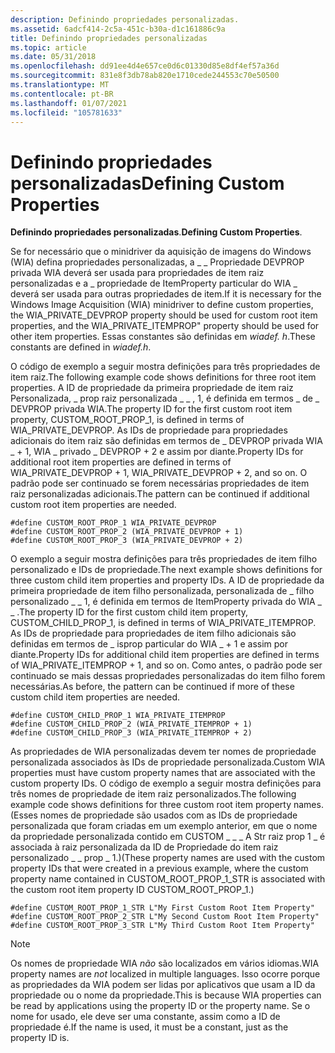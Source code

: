 ```yaml
---
description: Definindo propriedades personalizadas.
ms.assetid: 6adcf414-2c5a-451c-b30a-d1c161886c9a
title: Definindo propriedades personalizadas
ms.topic: article
ms.date: 05/31/2018
ms.openlocfilehash: dd91ee4d4e657ce0d6c01330d85e8df4ef57a36d
ms.sourcegitcommit: 831e8f3db78ab820e1710cede244553c70e50500
ms.translationtype: MT
ms.contentlocale: pt-BR
ms.lasthandoff: 01/07/2021
ms.locfileid: "105781633"
---
```

# <a name="defining-custom-properties"></a><span data-ttu-id="d47ae-103">Definindo propriedades personalizadas</span><span class="sxs-lookup"><span data-stu-id="d47ae-103">Defining Custom Properties</span></span>

<span data-ttu-id="d47ae-104">**Definindo propriedades personalizadas**.</span><span class="sxs-lookup"><span data-stu-id="d47ae-104">**Defining Custom Properties**.</span></span>

<span data-ttu-id="d47ae-105">Se for necessário que o minidriver da aquisição de imagens do Windows (WIA) defina propriedades personalizadas, a \_ \_ Propriedade DEVPROP privada WIA deverá ser usada para propriedades de item raiz personalizadas e a \_ propriedade de ItemProperty particular do WIA \_ deverá ser usada para outras propriedades de item.</span><span class="sxs-lookup"><span data-stu-id="d47ae-105">If it is necessary for the Windows Image Acquisition (WIA) minidriver to define custom properties, the WIA\_PRIVATE\_DEVPROP property should be used for custom root item properties, and the WIA\_PRIVATE\_ITEMPROP" property should be used for other item properties.</span></span> <span data-ttu-id="d47ae-106">Essas constantes são definidas em *wiadef. h*.</span><span class="sxs-lookup"><span data-stu-id="d47ae-106">These constants are defined in *wiadef.h*.</span></span>

<span data-ttu-id="d47ae-107">O código de exemplo a seguir mostra definições para três propriedades de item raiz.</span><span class="sxs-lookup"><span data-stu-id="d47ae-107">The following example code shows definitions for three root item properties.</span></span> <span data-ttu-id="d47ae-108">A ID de propriedade da primeira propriedade de item raiz Personalizada, \_ prop raiz personalizada \_ \_ , 1, é definida em termos \_ de \_ DEVPROP privada WIA.</span><span class="sxs-lookup"><span data-stu-id="d47ae-108">The property ID for the first custom root item property, CUSTOM\_ROOT\_PROP\_1, is defined in terms of WIA\_PRIVATE\_DEVPROP.</span></span> <span data-ttu-id="d47ae-109">As IDs de propriedade para propriedades adicionais do item raiz são definidas em termos de \_ DEVPROP privada WIA \_ + 1, WIA \_ privado \_ DEVPROP + 2 e assim por diante.</span><span class="sxs-lookup"><span data-stu-id="d47ae-109">Property IDs for additional root item properties are defined in terms of WIA\_PRIVATE\_DEVPROP + 1, WIA\_PRIVATE\_DEVPROP + 2, and so on.</span></span> <span data-ttu-id="d47ae-110">O padrão pode ser continuado se forem necessárias propriedades de item raiz personalizadas adicionais.</span><span class="sxs-lookup"><span data-stu-id="d47ae-110">The pattern can be continued if additional custom root item properties are needed.</span></span>


```
#define CUSTOM_ROOT_PROP_1 WIA_PRIVATE_DEVPROP
#define CUSTOM_ROOT_PROP_2 (WIA_PRIVATE_DEVPROP + 1) 
#define CUSTOM_ROOT_PROP_3 (WIA_PRIVATE_DEVPROP + 2)
```



<span data-ttu-id="d47ae-111">O exemplo a seguir mostra definições para três propriedades de item filho personalizado e IDs de propriedade.</span><span class="sxs-lookup"><span data-stu-id="d47ae-111">The next example shows definitions for three custom child item properties and property IDs.</span></span> <span data-ttu-id="d47ae-112">A ID de propriedade da primeira propriedade de item filho personalizada, personalizada de \_ filho personalizado \_ \_ 1, é definida em termos de ItemProperty privada do WIA \_ \_ .</span><span class="sxs-lookup"><span data-stu-id="d47ae-112">The property ID for the first custom child item property, CUSTOM\_CHILD\_PROP\_1, is defined in terms of WIA\_PRIVATE\_ITEMPROP.</span></span> <span data-ttu-id="d47ae-113">As IDs de propriedade para propriedades de item filho adicionais são definidas em termos de \_ isprop particular do WIA \_ + 1 e assim por diante.</span><span class="sxs-lookup"><span data-stu-id="d47ae-113">Property IDs for additional child item properties are defined in terms of WIA\_PRIVATE\_ITEMPROP + 1, and so on.</span></span> <span data-ttu-id="d47ae-114">Como antes, o padrão pode ser continuado se mais dessas propriedades personalizadas do item filho forem necessárias.</span><span class="sxs-lookup"><span data-stu-id="d47ae-114">As before, the pattern can be continued if more of these custom child item properties are needed.</span></span>


```
#define CUSTOM_CHILD_PROP_1 WIA_PRIVATE_ITEMPROP
#define CUSTOM_CHILD_PROP_2 (WIA_PRIVATE_ITEMPROP + 1)
#define CUSTOM_CHILD_PROP_3 (WIA_PRIVATE_ITEMPROP + 2)
```



<span data-ttu-id="d47ae-115">As propriedades de WIA personalizadas devem ter nomes de propriedade personalizada associados às IDs de propriedade personalizada.</span><span class="sxs-lookup"><span data-stu-id="d47ae-115">Custom WIA properties must have custom property names that are associated with the custom property IDs.</span></span> <span data-ttu-id="d47ae-116">O código de exemplo a seguir mostra definições para três nomes de propriedade de item raiz personalizados.</span><span class="sxs-lookup"><span data-stu-id="d47ae-116">The following example code shows definitions for three custom root item property names.</span></span> <span data-ttu-id="d47ae-117">(Esses nomes de propriedade são usados com as IDs de propriedade personalizada que foram criadas em um exemplo anterior, em que o nome da propriedade personalizada contido em CUSTOM \_ \_ \_ A Str raiz prop 1 \_ é associada à raiz personalizada da ID de Propriedade do item raiz personalizado \_ \_ prop \_ 1.)</span><span class="sxs-lookup"><span data-stu-id="d47ae-117">(These property names are used with the custom property IDs that were created in a previous example, where the custom property name contained in CUSTOM\_ROOT\_PROP\_1\_STR is associated with the custom root item property ID CUSTOM\_ROOT\_PROP\_1.)</span></span>


```
#define CUSTOM_ROOT_PROP_1_STR L"My First Custom Root Item Property"
#define CUSTOM_ROOT_PROP_2_STR L"My Second Custom Root Item Property"
#define CUSTOM_ROOT_PROP_3_STR L"My Third Custom Root Item Property"
```



> [!Note]  
> <span data-ttu-id="d47ae-118">Os nomes de propriedade WIA *não* são localizados em vários idiomas.</span><span class="sxs-lookup"><span data-stu-id="d47ae-118">WIA property names are *not* localized in multiple languages.</span></span> <span data-ttu-id="d47ae-119">Isso ocorre porque as propriedades da WIA podem ser lidas por aplicativos que usam a ID da propriedade ou o nome da propriedade.</span><span class="sxs-lookup"><span data-stu-id="d47ae-119">This is because WIA properties can be read by applications using the property ID or the property name.</span></span> <span data-ttu-id="d47ae-120">Se o nome for usado, ele deve ser uma constante, assim como a ID de propriedade é.</span><span class="sxs-lookup"><span data-stu-id="d47ae-120">If the name is used, it must be a constant, just as the property ID is.</span></span>

 

 

 



